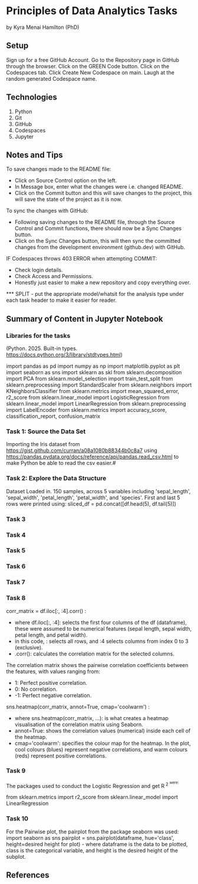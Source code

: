 # Principles of Data Analytics Tasks

by Kyra Menai Hamilton (PhD)

## Setup

Sign up for a free GitHub Account.
Go to the Repository page in GitHub through the browser.
Click on the GREEN Code button.
Click on the Codespaces tab.
Click Create New Codespace on main.
Laugh at the random generated Codespace name.

## Technologies

1. Python
2. Git
3. GitHub
4. Codespaces
5. Jupyter

## Notes and Tips

To save changes made to the README file:

- Click on Source Control option on the left.
- In Message box, enter what the changes were i.e. changed README.
- Click on the Commit button and this will save changes to the project, this will save the state of the project as it is now.

To sync the changes with GitHub:

- Following saving changes to the README file, through the Source Control and Commit functions, there should now be a Sync Changes button.
- Click on the Sync Changes button, this will then sync the committed changes from the development environment (github.dev) with GitHub.

IF Codespaces throws 403 ERROR when attempting COMMIT:

- Check login details.
- Check Access and Permissions.
- Honestly just easier to make a new repository and copy everything over.

*** SPLIT - put the appropriate model/whatsit for the analysis type under each task header to make it easier for reader.

## Summary of Content in Jupyter Notebook

### Libraries for the tasks

(Python. 2025. Built-in types. https://docs.python.org/3/library/stdtypes.html)

import pandas as pd
import numpy as np
import matplotlib.pyplot as plt
import seaborn as sns
import sklearn as skl
from sklearn.decomposition import PCA
from sklearn.model_selection import train_test_split
from sklearn.preprocessing import StandardScaler
from sklearn.neighbors import KNeighborsClassifier
from sklearn.metrics import mean_squared_error, r2_score
from sklearn.linear_model import LogisticRegression
from sklearn.linear_model import LinearRegression
from sklearn.preprocessing import LabelEncoder
from sklearn.metrics import accuracy_score, classification_report, confusion_matrix

### Task 1: Source the Data Set

Importing the Iris dataset from https://gist.github.com/curran/a08a1080b88344b0c8a7 using https://pandas.pydata.org/docs/reference/api/pandas.read_csv.html to make Python be able to read the csv easier.#

### Task 2: Explore the Data Structure

Dataset Loaded in.
150 samples, across 5 variables including 'sepal_length', 'sepal_width', 'petal_length', 'petal_width', and 'species'.
First and last 5 rows were printed using: sliced_df = pd.concat([df.head(5), df.tail(5)])

### Task 3

### Task 4

### Task 5

### Task 6

### Task 7

### Task 8

corr_matrix = df.iloc[:, :4].corr() :

- where df.iloc[:, :4]: selects the first four columns of the df (dataframe), these were assumed to be numerical features (sepal length, sepal width, petal length, and petal width).
- in this code, : selects all rows, and :4 selects columns from index 0 to 3 (exclusive).
- .corr(): calculates the correlation matrix for the selected columns.

The correlation matrix shows the pairwise correlation coefficients between the features, with values ranging from:

-  1: Perfect positive correlation.
-  0: No correlation.
- -1: Perfect negative correlation.

sns.heatmap(corr_matrix, annot=True, cmap='coolwarm') :

- where sns.heatmap(corr_matrix, ...): is what creates a heatmap visualisation of the correlation matrix using Seaborn.
- annot=True: shows the correlation values (numerical) inside each cell of the heatmap.
- cmap='coolwarm': specifies the colour map for the heatmap. In the plot, cool colours (blues) represent negative correlations, and warm colours (reds) represent positive correlations.

### Task 9

The packages used to conduct the Logistic Regression and get R<sup> 2 <sup> were:

from sklearn.metrics import r2_score
from sklearn.linear_model import LinearRegression

### Task 10

For the Pairwise plot, the pairplot from the package seaborn was used:
import seaborn as sns
pairplot = sns.pairplot(dataframe, hue='class', height=desired height for plot) - where dataframe is the data to be plotted, class is the categorical variable, and height is the desired height of the subplot.

## References
